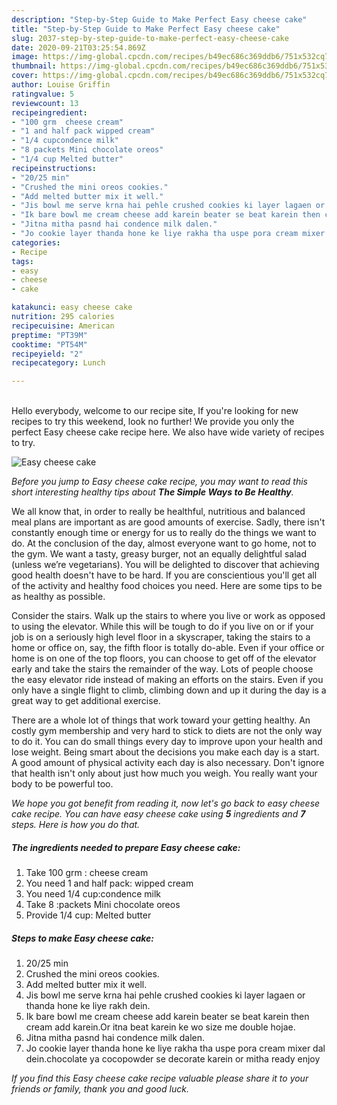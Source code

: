 ```yaml
---
description: "Step-by-Step Guide to Make Perfect Easy cheese cake"
title: "Step-by-Step Guide to Make Perfect Easy cheese cake"
slug: 2037-step-by-step-guide-to-make-perfect-easy-cheese-cake
date: 2020-09-21T03:25:54.869Z
image: https://img-global.cpcdn.com/recipes/b49ec686c369ddb6/751x532cq70/easy-cheese-cake-recipe-main-photo.jpg
thumbnail: https://img-global.cpcdn.com/recipes/b49ec686c369ddb6/751x532cq70/easy-cheese-cake-recipe-main-photo.jpg
cover: https://img-global.cpcdn.com/recipes/b49ec686c369ddb6/751x532cq70/easy-cheese-cake-recipe-main-photo.jpg
author: Louise Griffin
ratingvalue: 5
reviewcount: 13
recipeingredient:
- "100 grm  cheese cream"
- "1 and half pack wipped cream"
- "1/4 cupcondence milk"
- "8 packets Mini chocolate oreos"
- "1/4 cup Melted butter"
recipeinstructions:
- "20/25 min"
- "Crushed the mini oreos cookies."
- "Add melted butter mix it well."
- "Jis bowl me serve krna hai pehle crushed cookies ki layer lagaen or thanda hone ke liye rakh dein."
- "Ik bare bowl me cream cheese add karein beater se beat karein then cream add karein.Or itna beat karein ke wo size me double hojae."
- "Jitna mitha pasnd hai condence milk dalen."
- "Jo cookie layer thanda hone ke liye rakha tha uspe pora cream mixer dal dein.chocolate ya cocopowder se decorate karein or mitha ready enjoy"
categories:
- Recipe
tags:
- easy
- cheese
- cake

katakunci: easy cheese cake 
nutrition: 295 calories
recipecuisine: American
preptime: "PT39M"
cooktime: "PT54M"
recipeyield: "2"
recipecategory: Lunch

---
```

<br>
Hello everybody, welcome to our recipe site, If you're looking for new recipes to try this weekend, look no further! We provide you only the perfect Easy cheese cake recipe here. We also have wide variety of recipes to try.
<br>


![Easy cheese cake](https://img-global.cpcdn.com/recipes/b49ec686c369ddb6/751x532cq70/easy-cheese-cake-recipe-main-photo.jpg)

<i>Before you jump to Easy cheese cake recipe, you may want to read this short interesting healthy tips about <strong>The Simple Ways to Be Healthy</strong>.</i>

We all know that, in order to really be healthful, nutritious and balanced meal plans are important as are good amounts of exercise. Sadly, there isn't constantly enough time or energy for us to really do the things we want to do. At the conclusion of the day, almost everyone want to go home, not to the gym. We want a tasty, greasy burger, not an equally delightful salad (unless we’re vegetarians). You will be delighted to discover that achieving good health doesn't have to be hard. If you are conscientious you'll get all of the activity and healthy food choices you need. Here are some tips to be as healthy as possible.

Consider the stairs. Walk up the stairs to where you live or work as opposed to using the elevator. While this will be tough to do if you live on or if your job is on a seriously high level floor in a skyscraper, taking the stairs to a home or office on, say, the fifth floor is totally do-able. Even if your office or home is on one of the top floors, you can choose to get off of the elevator early and take the stairs the remainder of the way. Lots of people choose the easy elevator ride instead of making an efforts on the stairs. Even if you only have a single flight to climb, climbing down and up it during the day is a great way to get additional exercise. 

There are a whole lot of things that work toward your getting healthy. An costly gym membership and very hard to stick to diets are not the only way to do it. You can do small things every day to improve upon your health and lose weight. Being smart about the decisions you make each day is a start. A good amount of physical activity each day is also necessary. Don't ignore that health isn't only about just how much you weigh. You really want your body to be powerful too. 


<i>We hope you got benefit from reading it, now let's go back to easy cheese cake recipe. You can have easy cheese cake using <strong>5</strong> ingredients and <strong>7</strong> steps. Here is how you do that.
</i>

##### The ingredients needed to prepare Easy cheese cake:

1. Take 100 grm : cheese cream
1. You need 1 and half pack: wipped cream
1. You need 1/4 cup:condence milk
1. Take 8 :packets Mini chocolate oreos
1. Provide 1/4 cup: Melted butter


##### Steps to make Easy cheese cake:

1. 20/25 min
1. Crushed the mini oreos cookies.
1. Add melted butter mix it well.
1. Jis bowl me serve krna hai pehle crushed cookies ki layer lagaen or thanda hone ke liye rakh dein.
1. Ik bare bowl me cream cheese add karein beater se beat karein then cream add karein.Or itna beat karein ke wo size me double hojae.
1. Jitna mitha pasnd hai condence milk dalen.
1. Jo cookie layer thanda hone ke liye rakha tha uspe pora cream mixer dal dein.chocolate ya cocopowder se decorate karein or mitha ready enjoy


<i>If you find this Easy cheese cake recipe valuable please share it to your friends or family, thank you and good luck.</i>
